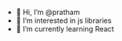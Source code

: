 - 👋 Hi, I’m @pratham
- 👀 I’m interested in js libraries
- 🌱 I’m currently learning React

<!--- 
- 💞️ I’m looking to collaborate on ...
- 📫 How to reach me ...
--->
<!---
prathammalji/prathammalji is a ✨ special ✨ repository because its `README.md` (this file) appears on your GitHub profile.
You can click the Preview link to take a look at your changes.
--->
